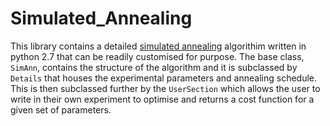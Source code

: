 # Simulated_Annealing

This library contains a detailed [simulated annealing](https://en.wikipedia.org/wiki/Simulated_annealing) algorithim written in python 2.7 that can be readily customised for purpose. The base class, `SimAnn`, contains the structure of the algorithm and it is subclassed by `Details` that houses the experimental parameters and annealing schedule. This is then subclassed further by the `UserSection` which allows the user to write in their own experiment to optimise and returns a cost function for a given set of parameters.  

